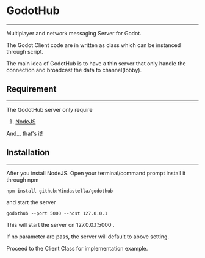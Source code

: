 # GodotHub
___

Multiplayer and network messaging Server for Godot.

The Godot Client code are in written as class which can be instanced through script.

The main idea of GodotHub is to have a thin server that only handle the connection and broadcast the data to channel(lobby).

## Requirement
___

The GodotHub server only require

1. [NodeJS](https://nodejs.org/en/)

And... that's it!

## Installation
___

After you install NodeJS. Open your terminal/command prompt install it through npm

`npm install github:Windastella/godothub`

and start the server

`godothub --port 5000 --host 127.0.0.1`

This will start the server on 127.0.0.1:5000 .

If no parameter are pass, the server will default to above setting.

Proceed to the Client Class for implementation example.
